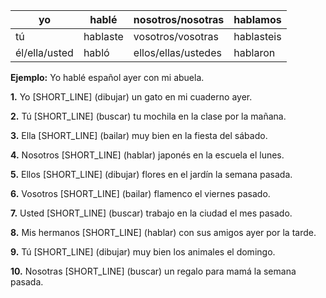 | yo            | hablé  | nosotros/nosotras   | hablamos |
| ------------- | ------ | ------------------- | -------- |
| tú            | hablaste | vosotros/vosotras   | hablasteis  |
| él/ella/usted | habló  | ellos/ellas/ustedes | hablaron   |

**Ejemplo:** Yo hablé español ayer con mi abuela.

**1.** Yo [SHORT_LINE] (dibujar) un gato en mi cuaderno ayer.

**2.** Tú [SHORT_LINE] (buscar) tu mochila en la clase por la mañana.

**3.** Ella [SHORT_LINE] (bailar) muy bien en la fiesta del sábado.

**4.** Nosotros [SHORT_LINE] (hablar) japonés en la escuela el lunes.

**5.** Ellos [SHORT_LINE] (dibujar) flores en el jardín la semana pasada.

**6.** Vosotros [SHORT_LINE] (bailar) flamenco el viernes pasado.

**7.** Usted [SHORT_LINE] (buscar) trabajo en la ciudad el mes pasado.

**8.** Mis hermanos [SHORT_LINE] (hablar) con sus amigos ayer por la tarde.

**9.** Tú [SHORT_LINE] (dibujar) muy bien los animales el domingo.

**10.** Nosotras [SHORT_LINE] (buscar) un regalo para mamá la semana pasada.